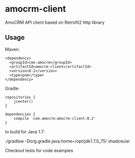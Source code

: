 # amocrm-client

AmoCRM API client based on Retrofit2 http library

## Usage

Maven:

```
<dependency>
  <groupId>com.amocrm</groupId>
  <artifactId>amocrm-client</artifactId>
  <version>0.2</version>
  <type>pom</type>
</dependency>
```

Gradle:

```
repositories {
    jcenter()
}

dependencies {
    compile 'com.amocrm:amocrm-client:0.2'
}
```

to build for Java 1.7:

./gradlew -Dorg.gradle.java.home=/opt/jdk1.7.0_75/ shadowJar

Checkout tests for code examples

